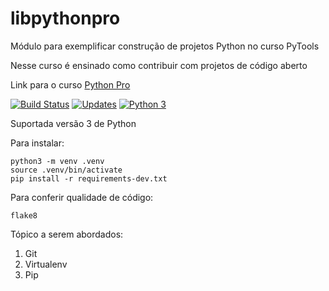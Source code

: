 # libpythonpro
Módulo para exemplificar construção de projetos Python no curso PyTools

Nesse curso é ensinado como contribuir com projetos de código aberto

Link para o curso [Python Pro](http://www.python.pro.br/)

[![Build Status](https://app.travis-ci.com/jasielserra/libpythonpro.svg?branch=master)](https://app.travis-ci.com/jasielserra/libpythonpro)
[![Updates](https://pyup.io/repos/github/jasielserra/libpythonpro/shield.svg)](https://pyup.io/repos/github/jasielserra/libpythonpro/)
[![Python 3](https://pyup.io/repos/github/jasielserra/libpythonpro/python-3-shield.svg)](https://pyup.io/repos/github/jasielserra/libpythonpro/)


Suportada versão 3 de Python

Para instalar:

``` console
python3 -m venv .venv
source .venv/bin/activate
pip install -r requirements-dev.txt
```    

Para  conferir qualidade de código:

``` console
flake8
```  
Tópico a serem abordados:
1. Git
2. Virtualenv
3. Pip